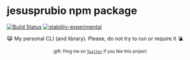 # jesusprubio npm package

[![Build Status](https://travis-ci.org/jesusprubio/jesusprubio-npm.svg?branch=master)](https://travis-ci.org/jesusprubio/jesusprubio-npm)
[![stability-experimental](https://img.shields.io/badge/stability-experimental-orange.svg)](https://github.com/emersion/stability-badges#experimental)

:joy_cat: My personal CLI (and library). Please, do not try to run or require it :bomb:.

<div align="center">
	<p>
		<sub> :gift: Ping me on <a href="https://twitter.com/jesusprubio"><code>Twitter</code></a> if you like this project</sub>
	</p>
</div>
